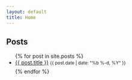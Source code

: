 ```yaml
---
layout: default
title: Home
---
```


<h2 style="border-bottom: none;">Posts</h2>
<ul>
  {% for post in site.posts %}
    <li style="margin-bottom: 0.5em;">
      <a href="{{ post.url }}">{{ post.title }}</a> <small>{{ post.date | date: "%b %-d, %Y" }}</small>
    </li>
  {% endfor %}
</ul>